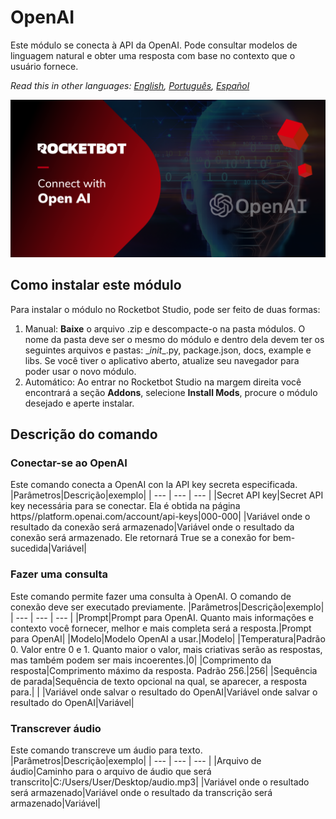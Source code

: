 # OpenAI
  
Este módulo se conecta à API da OpenAI. Pode consultar modelos de linguagem natural e obter uma resposta com base no contexto que o usuário fornece.  

*Read this in other languages: [English](Manual_OpenAI.md), [Português](Manual_OpenAI.pr.md), [Español](Manual_OpenAI.es.md)*
  
![banner](imgs/Banner_OpenAI.png)
## Como instalar este módulo
  
Para instalar o módulo no Rocketbot Studio, pode ser feito de duas formas:
1. Manual: __Baixe__ o arquivo .zip e descompacte-o na pasta módulos. O nome da pasta deve ser o mesmo do módulo e dentro dela devem ter os seguintes arquivos e pastas: \__init__.py, package.json, docs, example e libs. Se você tiver o aplicativo aberto, atualize seu navegador para poder usar o novo módulo.
2. Automático: Ao entrar no Rocketbot Studio na margem direita você encontrará a seção **Addons**, selecione **Install Mods**, procure o módulo desejado e aperte instalar.  


## Descrição do comando

### Conectar-se ao OpenAI
  
Este comando conecta a OpenAI con la API key secreta especificada.
|Parâmetros|Descrição|exemplo|
| --- | --- | --- |
|Secret API key|Secret API key necessária para se conectar. Ela é obtida na página https//platform.openai.com/account/api-keys|000-000|
|Variável onde o resultado da conexão será armazenado|Variável onde o resultado da conexão será armazenado. Ele retornará True se a conexão for bem-sucedida|Variável|

### Fazer uma consulta
  
Este comando permite fazer uma consulta à OpenAI. O comando de conexão deve ser executado previamente.
|Parâmetros|Descrição|exemplo|
| --- | --- | --- |
|Prompt|Prompt para OpenAI. Quanto mais informações e contexto você fornecer, melhor e mais completa será a resposta.|Prompt para OpenAI|
|Modelo|Modelo OpenAI a usar.|Modelo|
|Temperatura|Padrão 0. Valor entre 0 e 1. Quanto maior o valor, mais criativas serão as respostas, mas também podem ser mais incoerentes.|0|
|Comprimento da resposta|Comprimento máximo da resposta. Padrão 256.|256|
|Sequência de parada|Sequência de texto opcional na qual, se aparecer, a resposta para.| |
|Variável onde salvar o resultado do OpenAI|Variável onde salvar o resultado do OpenAI|Variável|

### Transcrever áudio
  
Este comando transcreve um áudio para texto.
|Parâmetros|Descrição|exemplo|
| --- | --- | --- |
|Arquivo de áudio|Caminho para o arquivo de áudio que será transcrito|C:/Users/User/Desktop/audio.mp3|
|Variável onde o resultado será armazenado|Variável onde o resultado da transcrição será armazenado|Variável|
